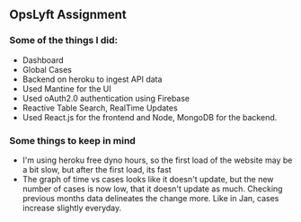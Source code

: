 ## OpsLyft Assignment

### Some of the things I did:

- Dashboard
- Global Cases
- Backend on heroku to ingest API data
- Used Mantine for the UI
- Used oAuth2.0 authentication using Firebase
- Reactive Table Search, RealTime Updates
- Used React.js for the frontend and Node, MongoDB for the backend.

### Some things to keep in mind

- I'm using heroku free dyno hours, so the first load of the website may be a bit slow, but after the first load, its fast
- The graph of time vs cases looks like it doesn't update, but the new number of cases is now low, that it doesn't update as much. Checking previous months data delineates the change more. Like in Jan, cases increase slightly everyday.

